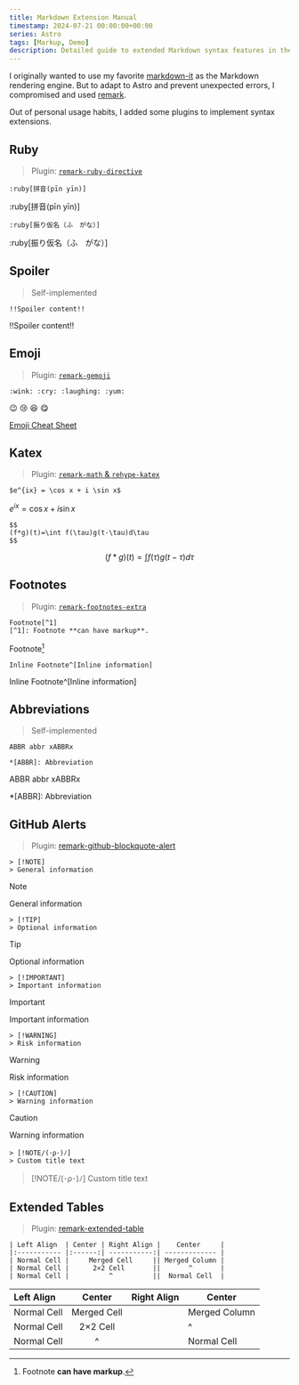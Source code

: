```yaml
---
title: Markdown Extension Manual
timestamp: 2024-07-21 00:00:00+00:00
series: Astro
tags: [Markup, Demo]
description: Detailed guide to extended Markdown syntax features in the theme, including Ruby annotations, abbreviations, spoiler text, and other special markup syntax.
---
```


I originally wanted to use my favorite [markdown-it](https://github.com/markdown-it/markdown-it) as the Markdown rendering engine. But to adapt to Astro and prevent unexpected errors, I compromised and used [remark](https://github.com/remarkjs/remark).

Out of personal usage habits, I added some plugins to implement syntax extensions.

## Ruby

> Plugin: [`remark-ruby-directive`](https://github.com/brklntmhwk/remark-ruby-directive)

```
:ruby[拼音(pīn yīn)]
```

:ruby[拼音(pīn yīn)]

```
:ruby[振り仮名（ふ　がな）]
```

:ruby[振り仮名（ふ　がな）]

## Spoiler

> Self-implemented

```
!!Spoiler content!!
```

!!Spoiler content!!

## Emoji

> Plugin: [`remark-gemoji`](https://github.com/remarkjs/remark-gemoji)

```
:wink: :cry: :laughing: :yum:
```

:wink: :cry: :laughing: :yum:

[Emoji Cheat Sheet](https://github.com/ikatyang/emoji-cheat-sheet?tab=readme-ov-file#table-of-contents)

## Katex

> Plugin: [`remark-math` & `rehype-katex`](https://github.com/remarkjs/remark-math)

```
$e^{ix} = \cos x + i \sin x$
```

$e^{ix} = \cos x + i \sin x$

```
$$
(f*g)(t)=\int f(\tau)g(t-\tau)d\tau
$$
```

$$
(f*g)(t)=\int f(\tau)g(t-\tau)d\tau
$$

## Footnotes

> Plugin: [`remark-footnotes-extra`](https://github.com/miaobuao/remark-footnotes-extra)

```
Footnote[^1]
[^1]: Footnote **can have markup**.
```

Footnote[^1]
[^1]: Footnote **can have markup**.

```
Inline Footnote^[Inline information]
```

Inline Footnote^[Inline information]

## Abbreviations

> Self-implemented

```
ABBR abbr xABBRx

*[ABBR]: Abbreviation
```

ABBR abbr xABBRx

*[ABBR]: Abbreviation

## GitHub Alerts

> Plugin: [remark-github-blockquote-alert](https://github.com/jaywcjlove/remark-github-blockquote-alert)

```
> [!NOTE]
> General information
```

> [!NOTE]
> General information

```
> [!TIP]
> Optional information
```

> [!TIP]
> Optional information

```
> [!IMPORTANT]
> Important information
```

> [!IMPORTANT]
> Important information

```
> [!WARNING]
> Risk information
```

> [!WARNING]
> Risk information

```
> [!CAUTION]
> Warning information
```

> [!CAUTION]
> Warning information

```
> [!NOTE/(･ρ･)ﾉ]
> Custom title text
```

> [!NOTE/(･ρ･)ﾉ]
> Custom title text

## Extended Tables

> Plugin: [remark-extended-table](https://github.com/wataru-chocola/remark-extended-table)

```
| Left Align  | Center | Right Align |    Center     |
|:----------- |:------:| -----------:| ------------- |
| Normal Cell |     Merged Cell     || Merged Column |
| Normal Cell |      2×2 Cell       ||       ^       |
| Normal Cell |          ^          ||  Normal Cell  |
```

| Left Align | Center | Right Align | Center |
|:- |:-:| -:| - |
| Normal Cell | Merged Cell || Merged Column |
| Normal Cell | 2×2 Cell ||^|
| Normal Cell | ^ || Normal Cell |
